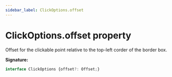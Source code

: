 ```yaml
---
sidebar_label: ClickOptions.offset
---
```

# ClickOptions.offset property

Offset for the clickable point relative to the top-left corder of the border box.

**Signature:**

```typescript
interface ClickOptions {offset?: Offset;}
```
